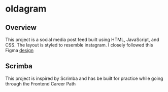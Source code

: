 # oldagram

## Overview

This project is a social media post feed built using HTML, JavaScript, and CSS. The layout is styled to resemble instagram. I closely followed this Figma [design](<https://www.figma.com/design/BBWQFACJCA2QNa7X8nfmwL/Oldagram-(Copy)?node-id=0-1&node-type=canvas&t=OMzGac7ACxC6v8q0-0>)

## Scrimba

This project is inspired by Scrimba and has be built for practice while going through the Frontend Career Path
